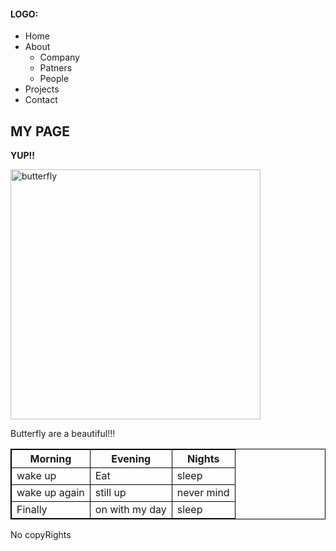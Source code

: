 <html>
<head>
<style>
table, th, td {
  border: 1px solid black;
}
</style>
</head>
<body>

<h4>LOGO:</h4>
<ul>
  <li>Home</li>
  <li>About
	<ul>
	  <li>Company</li>
	  <li>Patners</li>
	  <li>People</li>
	</ul>
  </li>
  <li>Projects</li>
  <li>Contact</li>
</ul>

<h2>MY PAGE </h2>
<p><strong>YUP!!</strong></p>

<img src="butterfly.jpg" alt="butterfly" width="400"  >

<p>
Butterfly are a beautiful!!!
</p>
<table>
  <tr>
    <th>Morning</th>
    <th>Evening</th>
     <th>Nights</th> 
  </tr>
  <tr> 
    <td>wake up</td>
    <td>Eat</td>
    <td>sleep</td>
  </tr>
  <tr>
    <td> wake up again</td>
    <td> still up</td>
    <td> never mind</td>
  </tr>
    <tr>
    <td> Finally</td>
    <td> on with my day</td>
    <td> sleep</td>
  </tr>
</table>

<p>
No copyRights
</p>
</body>
</html>